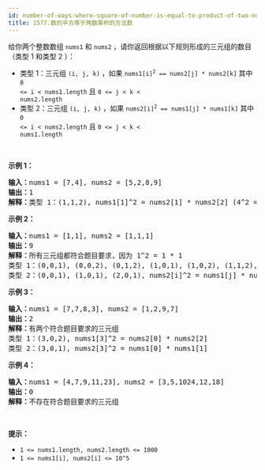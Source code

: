 ```yaml
---
id: number-of-ways-where-square-of-number-is-equal-to-product-of-two-numbers
title: 1577.数的平方等于两数乘积的方法数
---
```

给你两个整数数组 <code>nums1</code> 和 <code>nums2</code> ，请你返回根据以下规则形成的三元组的数目（类型 1 和类型 2 ）：


- 类型 1：三元组 <code>(i, j, k)</code> ，如果 <code>nums1[i]<sup>2</sup> == nums2[j] * nums2[k]</code> 其中 <code>0 &lt;= i &lt; nums1.length</code> 且 <code>0 &lt;= j &lt; k &lt; nums2.length</code>
- 类型 2：三元组 <code>(i, j, k)</code> ，如果 <code>nums2[i]<sup>2</sup> == nums1[j] * nums1[k]</code> 其中 <code>0 &lt;= i &lt; nums2.length</code> 且 <code>0 &lt;= j &lt; k &lt; nums1.length</code>

 

**示例 1：**


<pre><strong>输入：</strong>nums1 = [7,4], nums2 = [5,2,8,9]<br/><strong>输出：</strong>1<br/><strong>解释：</strong>类型 1：(1,1,2), nums1[1]^2 = nums2[1] * nums2[2] (4^2 = 2 * 8)</pre>

**示例 2：**


<pre><strong>输入：</strong>nums1 = [1,1], nums2 = [1,1,1]<br/><strong>输出：</strong>9<br/><strong>解释：</strong>所有三元组都符合题目要求，因为 1^2 = 1 * 1<br/>类型 1：(0,0,1), (0,0,2), (0,1,2), (1,0,1), (1,0,2), (1,1,2), nums1[i]^2 = nums2[j] * nums2[k]<br/>类型 2：(0,0,1), (1,0,1), (2,0,1), nums2[i]^2 = nums1[j] * nums1[k]<br/></pre>

**示例 3：**


<pre><strong>输入：</strong>nums1 = [7,7,8,3], nums2 = [1,2,9,7]<br/><strong>输出：</strong>2<br/><strong>解释：</strong>有两个符合题目要求的三元组<br/>类型 1：(3,0,2), nums1[3]^2 = nums2[0] * nums2[2]<br/>类型 2：(3,0,1), nums2[3]^2 = nums1[0] * nums1[1]<br/></pre>

**示例 4：**


<pre><strong>输入：</strong>nums1 = [4,7,9,11,23], nums2 = [3,5,1024,12,18]<br/><strong>输出：</strong>0<br/><strong>解释：</strong>不存在符合题目要求的三元组<br/></pre>

 

**提示：**


- <code>1 &lt;= nums1.length, nums2.length &lt;= 1000</code>
- <code>1 &lt;= nums1[i], nums2[i] &lt;= 10^5</code>
